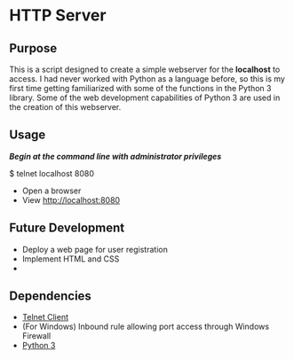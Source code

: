 # HTTP Server 

## Purpose
This is a script designed to create a simple webserver for the **localhost** to access. I had never worked with Python as a language before, so this is my first time getting familiarized with some of the functions in the Python 3 library. Some of the web development capabilities of Python 3 are used in the creation of this webserver. 

## Usage
***Begin at the command line with administrator privileges***

$ telnet localhost 8080
- Open a browser 
- View [http://localhost:8080](http://localhost:8080)

## Future Development
- Deploy a web page for user registration
- Implement HTML and CSS 
- 

## Dependencies

- [Telnet Client](https://www.alltechbuzz.net/install-telnet-windows-10/)
- (For Windows) Inbound rule allowing port access through Windows Firewall 
- [Python 3](https://www.python.org/downloads/)
